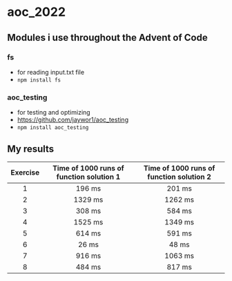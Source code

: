 # aoc_2022

## Modules i use throughout the Advent of Code

### fs
 - for reading input.txt file
 - ```npm install fs```
### aoc_testing
 - for testing and optimizing
 - https://github.com/jaywor1/aoc_testing
 - ```npm install aoc_testing```
 
## My results

| Exercise   |      Time of 1000 runs of function solution 1      |  Time of 1000 runs of function solution 2 |
|:----------:|:------------------------------------------------:|:---------------------------------------:|
| 1 | 196 ms | 201 ms |
| 2 | 1329 ms | 1262 ms |
| 3 | 308 ms | 584 ms |
| 4 | 1525 ms | 1349 ms |
| 5 | 614 ms | 591 ms |
| 6 | 26 ms | 48 ms |
| 7 | 916 ms | 1063 ms |
| 8 | 484 ms | 817 ms |
